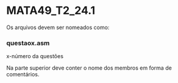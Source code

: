 # MATA49_T2_24.1

Os arquivos devem ser nomeados como:
### questaox.asm 
x-número da questões


Na parte superior deve conter o nome dos membros em forma de comentários.
